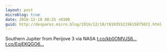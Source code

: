 ```yaml
---
layout: post
microblog: true
date: 2016-12-18 08:25 +0300
guid: http://desparoz.micro.blog/2016/12/18/t810355219615875072.html
---
```

Southern Jupiter from Perijove 3 via NASA [t.co/kb0OMVJS6...](https://t.co/kb0OMVJS6B) [t.co/EqjEKQGO6...](https://t.co/EqjEKQGO6W)
